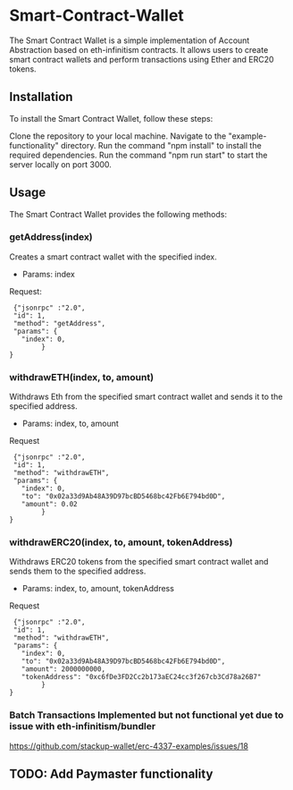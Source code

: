 # Smart-Contract-Wallet
The Smart Contract Wallet is a simple implementation of Account Abstraction based on eth-infinitism contracts. It allows users to create smart contract wallets and perform transactions using Ether and ERC20 tokens.

## Installation

To install the Smart Contract Wallet, follow these steps:

Clone the repository to your local machine.
Navigate to the "example-functionality" directory.
Run the command "npm install" to install the required dependencies.
Run the command "npm run start" to start the server locally on port 3000.

## Usage

The Smart Contract Wallet provides the following methods:

### getAddress(index)

Creates a smart contract wallet with the specified index.

- Params: index

Request:

```
 {"jsonrpc" :"2.0",
 "id": 1,
 "method": "getAddress",
 "params": {
   "index": 0,
        }
}
```

### withdrawETH(index, to, amount)

Withdraws Eth from the specified smart contract wallet and sends it to the specified address.

- Params: index, to, amount

Request

```
 {"jsonrpc" :"2.0",
 "id": 1,
 "method": "withdrawETH",
 "params": {
   "index": 0,
   "to": "0x02a33d9Ab48A39D97bcBD5468bc42Fb6E794bd0D",
   "amount": 0.02
        }
}
```

### withdrawERC20(index, to, amount, tokenAddress)

Withdraws ERC20 tokens from the specified smart contract wallet and sends them to the specified address.

- Params: index, to, amount, tokenAddress

Request

```
 {"jsonrpc" :"2.0",
 "id": 1,
 "method": "withdrawETH",
 "params": {
   "index": 0,
   "to": "0x02a33d9Ab48A39D97bcBD5468bc42Fb6E794bd0D",
   "amount": 2000000000,
   "tokenAddress": "0xc6fDe3FD2Cc2b173aEC24cc3f267cb3Cd78a26B7"
        }
}
```

### Batch Transactions Implemented but not functional yet due to issue with eth-infinitism/bundler 

https://github.com/stackup-wallet/erc-4337-examples/issues/18

## TODO: Add Paymaster functionality
